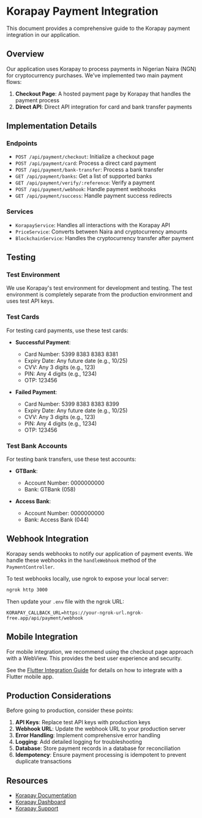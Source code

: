 # Korapay Payment Integration

This document provides a comprehensive guide to the Korapay payment integration in our application.

## Overview

Our application uses Korapay to process payments in Nigerian Naira (NGN) for cryptocurrency purchases. We've implemented two main payment flows:

1. **Checkout Page**: A hosted payment page by Korapay that handles the payment process
2. **Direct API**: Direct API integration for card and bank transfer payments

## Implementation Details

### Endpoints

- `POST /api/payment/checkout`: Initialize a checkout page
- `POST /api/payment/card`: Process a direct card payment
- `POST /api/payment/bank-transfer`: Process a bank transfer
- `GET /api/payment/banks`: Get a list of supported banks
- `GET /api/payment/verify/:reference`: Verify a payment
- `POST /api/payment/webhook`: Handle payment webhooks
- `GET /api/payment/success`: Handle payment success redirects

### Services

- `KorapayService`: Handles all interactions with the Korapay API
- `PriceService`: Converts between Naira and cryptocurrency amounts
- `BlockchainService`: Handles the cryptocurrency transfer after payment

## Testing

### Test Environment

We use Korapay's test environment for development and testing. The test environment is completely separate from the production environment and uses test API keys.

### Test Cards

For testing card payments, use these test cards:

- **Successful Payment**:
  - Card Number: 5399 8383 8383 8381
  - Expiry Date: Any future date (e.g., 10/25)
  - CVV: Any 3 digits (e.g., 123)
  - PIN: Any 4 digits (e.g., 1234)
  - OTP: 123456

- **Failed Payment**:
  - Card Number: 5399 8383 8383 8399
  - Expiry Date: Any future date (e.g., 10/25)
  - CVV: Any 3 digits (e.g., 123)
  - PIN: Any 4 digits (e.g., 1234)
  - OTP: 123456

### Test Bank Accounts

For testing bank transfers, use these test accounts:

- **GTBank**:
  - Account Number: 0000000000
  - Bank: GTBank (058)

- **Access Bank**:
  - Account Number: 0000000000
  - Bank: Access Bank (044)

## Webhook Integration

Korapay sends webhooks to notify our application of payment events. We handle these webhooks in the `handleWebhook` method of the `PaymentController`.

To test webhooks locally, use ngrok to expose your local server:

```bash
ngrok http 3000
```

Then update your `.env` file with the ngrok URL:

```
KORAPAY_CALLBACK_URL=https://your-ngrok-url.ngrok-free.app/api/payment/webhook
```

## Mobile Integration

For mobile integration, we recommend using the checkout page approach with a WebView. This provides the best user experience and security.

See the [Flutter Integration Guide](./flutter-integration.md) for details on how to integrate with a Flutter mobile app.

## Production Considerations

Before going to production, consider these points:

1. **API Keys**: Replace test API keys with production keys
2. **Webhook URL**: Update the webhook URL to your production server
3. **Error Handling**: Implement comprehensive error handling
4. **Logging**: Add detailed logging for troubleshooting
5. **Database**: Store payment records in a database for reconciliation
6. **Idempotency**: Ensure payment processing is idempotent to prevent duplicate transactions

## Resources

- [Korapay Documentation](https://docs.korapay.com/)
- [Korapay Dashboard](https://dashboard.korapay.com/)
- [Korapay Support](https://support.korapay.com/) 